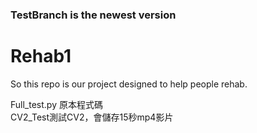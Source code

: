 ### TestBranch is the newest version

# Rehab1
So this repo is our project designed to help people rehab.  

Full_test.py 原本程式碼  
CV2_Test測試CV2，會儲存15秒mp4影片

